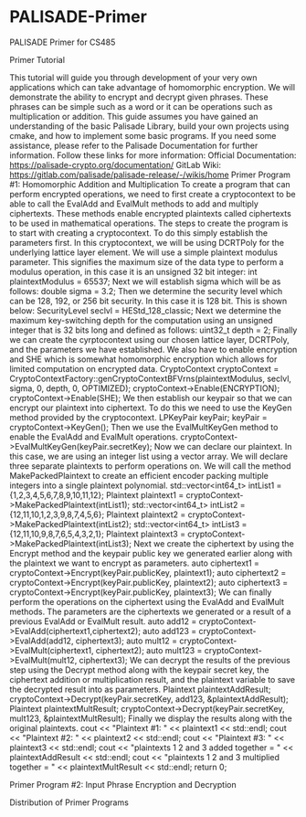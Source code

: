 # PALISADE-Primer
PALISADE Primer for CS485

Primer Tutorial

This tutorial will guide you through development of your very own applications which can take advantage of homomorphic encryption.  We will demonstrate the ability to encrypt and decrypt given phrases. These phrases can be simple such as a word or it can be operations such as multiplication or addition. This guide assumes you have gained an understanding of the basic Palisade Library, build your own projects using cmake, and how to implement some basic programs. If you need some assistance, please refer to the Palisade Documentation for further information. Follow these links for more information: 
Official Documentation: https://palisade-crypto.org/documentation/
GitLab Wiki: https://gitlab.com/palisade/palisade-release/-/wikis/home
Primer Program #1: Homomorphic Addition and Multiplication
To create a program that can perform encrypted operations, we need to first create a cryptocontext to be able to call the EvalAdd and EvalMult methods to add and multiply ciphertexts. These methods enable encrypted plaintexts called ciphertexts to be used in mathematical operations. The steps to create the program is to start with creating a cryptocontext. To do this simply establish the parameters first. In this cryptocontext, we will be using DCRTPoly for the underlying lattice layer element.
We will use a simple plaintext modulus parameter. This signifies the maximum size of the data type to perform a modulus operation, in this case it is an unsigned 32 bit integer:
        	int plaintextModulus = 65537;
Next we will establish sigma which will be as follows:
double sigma = 3.2;
Then we determine the security level which can be 128, 192, or 256 bit security. In this case it is 128 bit. This is shown below:
SecurityLevel seclvl = HEStd_128_classic;
Next we determine the maximum key-switching depth for the computation using an unsigned integer that is 32 bits long and defined as follows:
uint32_t depth = 2;
Finally we can create the cyrptocontext using our chosen lattice layer, DCRTPoly, and the parameters we have established. We also have to enable encryption and SHE which is somewhat homomorphic encryption which allows for limited computation on encrypted data.
CryptoContext<DCRTPoly> cryptoContext = CryptoContextFactory<DCRTPoly>::genCryptoContextBFVrns(plaintextModulus, seclvl, sigma, 0, depth, 0, OPTIMIZED);
        	cryptoContext->Enable(ENCRYPTION);
        	cryptoContext->Enable(SHE);
We then establish our keypair so that we can encrypt our plaintext into ciphertext.  To do this we need to use the KeyGen method provided by the cryptocontext.
LPKeyPair<DCRTPoly> keyPair;
        	keyPair = cryptoContext->KeyGen();
Then we use the EvalMultKeyGen method to enable the EvalAdd and EvalMult operations.
        	cryptoContext->EvalMultKeyGen(keyPair.secretKey);
Now we can declare our plaintext. In this case, we are using an integer list using a vector array. We will declare three separate plaintexts to perform operations on. We will call the method MakePackedPlaintext to create an efficient encoder packing multiple integers into a single plaintext polynomial.
std::vector<int64_t> intList1 = {1,2,3,4,5,6,7,8,9,10,11,12};
        	Plaintext plaintext1 = cryptoContext->MakePackedPlaintext(intList1);
        	std::vector<int64_t> intList2 = {12,11,10,1,2,3,9,8,7,4,5,6};
        	Plaintext plaintext2 = cryptoContext->MakePackedPlaintext(intList2);
        	std::vector<int64_t> intList3 = {12,11,10,9,8,7,6,5,4,3,2,1};
        	Plaintext plaintext3 = cryptoContext->MakePackedPlaintext(intList3);
Next we create the ciphertext by using the Encrypt method and the keypair public key we generated earlier along with the plaintext we want to encrypt as parameters.
auto ciphertext1 = cryptoContext->Encrypt(keyPair.publicKey, plaintext1);
        	auto ciphertext2 = cryptoContext->Encrypt(keyPair.publicKey, plaintext2);
        	auto ciphertext3 = cryptoContext->Encrypt(keyPair.publicKey, plaintext3);
We can finally perform the operations on the ciphertext using the EvalAdd and EvalMult methods.  The parameters are the ciphertexts we generated or a result of a previous EvalAdd or EvalMult result.
        	auto add12 = cryptoContext->EvalAdd(ciphertext1,ciphertext2);
        	auto add123 = cryptoContext->EvalAdd(add12, ciphertext3);
        	auto mult12 = cryptoContext->EvalMult(ciphertext1, ciphertext2);
        	auto mult123 = cryptoContext->EvalMult(mult12, ciphertext3);
We can decrypt the results of the previous step using the Decrypt method along with the keypair secret key, the ciphertext addition or multiplication result, and the plaintext variable to save the decrypted result into as parameters.
        	Plaintext plaintextAddResult;
        	cryptoContext->Decrypt(keyPair.secretKey, add123, &plaintextAddResult);
        	Plaintext plaintextMultResult;
        	cryptoContext->Decrypt(keyPair.secretKey, mult123, &plaintextMultResult);
Finally we display the results along with the original plaintexts.
        	cout << "Plaintext #1: " << plaintext1 << std::endl;
        	cout << "Plaintext #2: " << plaintext2 << std::endl;
        	cout << "Plaintext #3: " << plaintext3 << std::endl;
        	cout << "plaintexts 1 2 and 3 added together = " << plaintextAddResult << std::endl;
        	cout << "plaintexts 1 2 and 3 multiplied together = " << plaintextMultResult << std::endl;
        	return 0;

Primer Program #2: Input Phrase Encryption and Decryption


Distribution of Primer Programs

 


